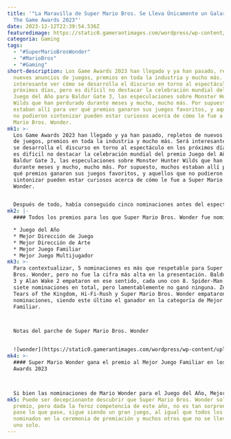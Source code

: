 ```yaml
---
title: '"La Maravilla de Super Mario Bros. Se Lleva Únicamente un Galardón en
  The Game Awards 2023"'
date: 2023-12-12T22:39:54.536Z
featuredimage: https://static0.gamerantimages.com/wordpress/wp-content/uploads/2023/12/game-awards-tga-super-mario-bros-wonder-game-rant-1.jpg?q=50&fit=contain&w=1140&h=&dpr=1.5
categoria: Gaming
tags:
  - "#SuperMarioBrosWonder"
  - "#MarioBros"
  - "#Gaming"
short-description: Los Game Awards 2023 han llegado y ya han pasado, repletos de
  nuevos anuncios de juegos, premios en toda la industria y mucho más. Será
  interesante ver cómo se desarrolla el discurso en torno al espectáculo en los
  próximos días, pero es difícil no destacar la celebración mundial del premio
  Juego del Año para Baldur Gate 3, las especulaciones sobre Monster Hunter
  Wilds que han perdurado durante meses y mucho, mucho más. Por supuesto, muchos
  estaban allí para ver qué premios ganaron sus juegos favoritos, y aquellos que
  no pudieron sintonizar pueden estar curiosos acerca de cómo le fue a Super
  Mario Bros. Wonder.
mk1: >-
  Los Game Awards 2023 han llegado y ya han pasado, repletos de nuevos anuncios
  de juegos, premios en toda la industria y mucho más. Será interesante ver cómo
  se desarrolla el discurso en torno al espectáculo en los próximos días, pero
  es difícil no destacar la celebración mundial del premio Juego del Año para
  Baldur Gate 3, las especulaciones sobre Monster Hunter Wilds que han perdurado
  durante meses y mucho, mucho más. Por supuesto, muchos estaban allí para ver
  qué premios ganaron sus juegos favoritos, y aquellos que no pudieron
  sintonizar pueden estar curiosos acerca de cómo le fue a Super Mario Bros.
  Wonder.


  Después de todo, había conseguido cinco nominaciones antes del espectáculo. Super Mario Bros. Wonder es el primer juego de Mario en 2D en 10 años, y su premisa central de las Wonder Flowers fue emocionante al revelarse y en el juego. Con Super Mario Bros. Wonder teniendo una puntuación de 92 en Metacritic, muchos pensarían que reclamaría una parte significativa de sus nominaciones, si no todas. Sin embargo, Super Mario Bros. Wonder solo ganó 1 premio. Si nada más, habla del gran número de juegos increíbles que llegaron este año.
mk2: |-
  #### Todos los premios para los que Super Mario Bros. Wonder fue nominado

  * Juego del Año 
  * Mejor Dirección de Juego
  * Mejor Dirección de Arte
  * Mejor Juego Familiar
  * Mejor Juego Multijugador
mk3: >-
  Para contextualizar, 5 nominaciones es más que respetable para Super Mario
  Bros. Wonder, pero no fue la cifra más alta en la presentación. Baldur's Gate
  3 y Alan Wake 2 empataron en ese sentido, cada uno con 8. Spider-Man 2 tuvo
  siete nominaciones en total, pero lamentablemente no ganó ninguna. Zelda:
  Tears of the Kingdom, Hi-Fi-Rush y Super Mario Bros. Wonder empataron con 5
  nominaciones, siendo este último el ganador en la categoría de Mejor Juego
  Familiar.



  Notas del parche de Super Mario Bros. Wonder


  ![wonder](https://static0.gamerantimages.com/wordpress/wp-content/uploads/wm/2023/11/super-mario-bros-wonder-patch-notes.jpg?q=50&fit=crop&w=1500&dpr=1.5 "wonder")
mk4: >-
  #### Super Mario Wonder gana el premio al Mejor Juego Familiar en los Game
  Awards 2023



  Si bien las nominaciones de Mario Wonder para el Juego del Año, Mejor Dirección de Juego, Mejor Dirección de Arte y Mejor Juego Multijugador tienen mucho sentido, el único premio que logró obtener fue el de Mejor Juego Familiar. Apropiado, dado que el enfoque de Nintendo es en su mayoría, si no completamente, contenido apto para toda la familia. Mario es algo que puede unir a padres e hijos, adultos y niños, y a familias enteras, y eso es exactamente lo que hizo.
mk5: Puede ser decepcionante descubrir que Super Mario Bros. Wonder solo ganó 1
  premio, pero dada la feroz competencia de este año, no es tan sorprendente. Y,
  pase lo que pase, sigue siendo un gran juego, al igual que todos los juegos
  nominados en la ceremonia de premiación y muchos otros que no se llevaron ni
  uno solo.
---
```


